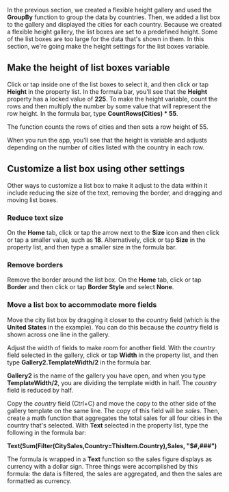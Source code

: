 <properties
   pageTitle="Customize the height of list boxes in a gallery | Microsoft PowerApps"
   description="Make the height of list boxes in a gallery variable using a function"
   services=""
   suite="powerapps"
   documentationCenter="na"
   authors="v-subohe"
   manager="anneta"
   editor=""
   tags=""/>

<tags
   ms.service="powerapps"
   ms.devlang="na"
   ms.topic="get-started-article"
   ms.tgt_pltfrm="na"
   ms.workload="na"
   ms.date="06/05/2017"
   ms.author="v-subohe"/>

In the previous section, we created a flexible height gallery and used the **GroupBy** function to group the data by countries. Then, we added a list box to the gallery and displayed the cities for each country. Because we created a flexible height gallery, the list boxes are set to a predefined height. Some of the list boxes are too large for the data that's shown in them. In this section, we're going make the height settings for the list boxes variable.

## Make the height of list boxes variable
Click or tap inside one of the list boxes to select it, and then click or tap **Height** in the property list. In the formula bar, you'll see that the **Height** property has a locked value of **225**. To make the height variable, count the rows and then multiply the number by some value that will represent the row height. In the formula bar, type **CountRows(Cities) * 55**.

The function counts the rows of cities and then sets a row height of 55.

When you run the app, you'll see that the height is variable and adjusts depending on the number of cities listed with the country in each row.

## Customize a list box using other settings
Other ways to customize a list box to make it adjust to the data within it include reducing the size of the text, removing the border, and dragging and moving list boxes. <!-- I'm not sure if it should be 'fields' or another term here. Ditto for all the references to 'field' in this section.-->

### Reduce text size
On the **Home** tab, click or tap the arrow next to the **Size** icon and then click or tap a smaller value, such as **18**. Alternatively, click or tap **Size** in the property list, and then type a smaller size in the formula bar.

### Remove borders
Remove the border around the list box. On the **Home** tab, click or tap **Border** and then click or tap **Border Style** and select **None**.

### Move a list box to accommodate more fields
Move the city list box by dragging it closer to the *country* field (which is the **United States** in the example). You can do this because the *country* field is shown across one line in the gallery.

Adjust the width of fields to make room for another field. With the *country* field selected in the gallery, click or tap **Width** in the property list, and then type **Gallery2.TemplateWidth/2** in the formula bar.

**Gallery2** is the name of the gallery you have open, and when you type **TemplateWidth/2**, you are dividing the template width in half. The *country* field is reduced by half.

Copy the *country* field (Ctrl+C) and move the copy to the other side of the gallery template on the same line. The copy of this field will be *sales*. <!-- note that the item selected in the property list automatically changes to Text when the copy is moved)--> Then, create a math function that aggregates the total sales for all four cities in the country that's selected.
With **Text** selected in the property list, type the following in the formula bar:

**Text(Sum(Filter(CitySales,Country=ThisItem.Country),Sales, "$#,###")**

The formula is wrapped in a **Text** function so the sales figure displays as currency with a dollar sign. Three things were accomplished by this formula: the data is filtered, the sales are aggregated, and then the sales are formatted as currency.
<!-- add a screenshot showing the final result here -->
